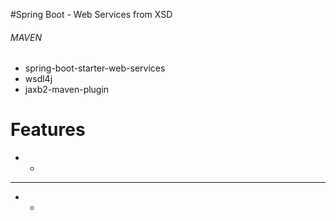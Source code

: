 #Spring Boot -  Web Services from XSD

###### MAVEN
- spring-boot-starter-web-services
- wsdl4j
- jaxb2-maven-plugin

#   Features
-  -
-- -
- -
